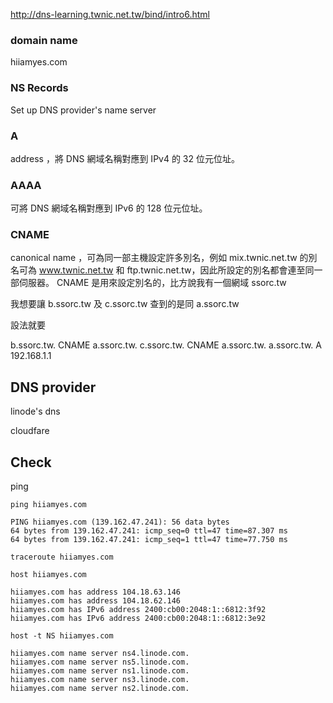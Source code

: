 http://dns-learning.twnic.net.tw/bind/intro6.html

### domain name

hiiamyes.com

### NS Records

Set up DNS provider's name server

### A

address ，將 DNS 網域名稱對應到 IPv4 的 32 位元位址。

### AAAA

可將 DNS 網域名稱對應到 IPv6 的 128 位元位址。

### CNAME

canonical name ，可為同一部主機設定許多別名，例如 mix.twnic.net.tw 的別名可為
www.twnic.net.tw 和 ftp.twnic.net.tw，因此所設定的別名都會連至同一部伺服器。
CNAME 是用來設定別名的，比方說我有一個網域 ssorc.tw

我想要讓 b.ssorc.tw 及 c.ssorc.tw 查到的是同 a.ssorc.tw

設法就要

b.ssorc.tw. CNAME a.ssorc.tw. c.ssorc.tw. CNAME a.ssorc.tw. a.ssorc.tw. A
192.168.1.1

## DNS provider

linode's dns

cloudfare

## Check

ping

```
ping hiiamyes.com

PING hiiamyes.com (139.162.47.241): 56 data bytes
64 bytes from 139.162.47.241: icmp_seq=0 ttl=47 time=87.307 ms
64 bytes from 139.162.47.241: icmp_seq=1 ttl=47 time=77.750 ms
```

```
traceroute hiiamyes.com
```

```
host hiiamyes.com

hiiamyes.com has address 104.18.63.146
hiiamyes.com has address 104.18.62.146
hiiamyes.com has IPv6 address 2400:cb00:2048:1::6812:3f92
hiiamyes.com has IPv6 address 2400:cb00:2048:1::6812:3e92
```

```
host -t NS hiiamyes.com

hiiamyes.com name server ns4.linode.com.
hiiamyes.com name server ns5.linode.com.
hiiamyes.com name server ns1.linode.com.
hiiamyes.com name server ns3.linode.com.
hiiamyes.com name server ns2.linode.com.
```
